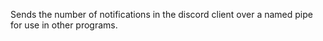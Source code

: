 <!-- # HideIconBadge - [Download](https://betterdiscord.net/ghdl?url=https://raw.githubusercontent.com/rauenzi/BetterDiscordAddons/master/Plugins/HideIconBadge/HideIconBadge.plugin.js) -->

Sends the number of notifications in the discord client over a named pipe for use in other programs.
